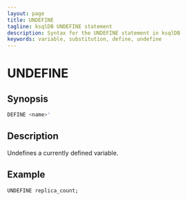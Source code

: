 ```yaml
---
layout: page
title: UNDEFINE 
tagline: ksqlDB UNDEFINE statement
description: Syntax for the UNDEFINE statement in ksqlDB
keywords: variable, substitution, define, undefine
---
```


<script type="text/javascript">
        window.location = 'https://docs.confluent.io/platform/current/ksqldb/developer-guide/ksqldb-reference/undefine.html';
</script>

# UNDEFINE

## Synopsis

```sql
DEFINE <name>'
```

## Description

Undefines a currently defined variable.

## Example

```
UNDEFINE replica_count;
```
